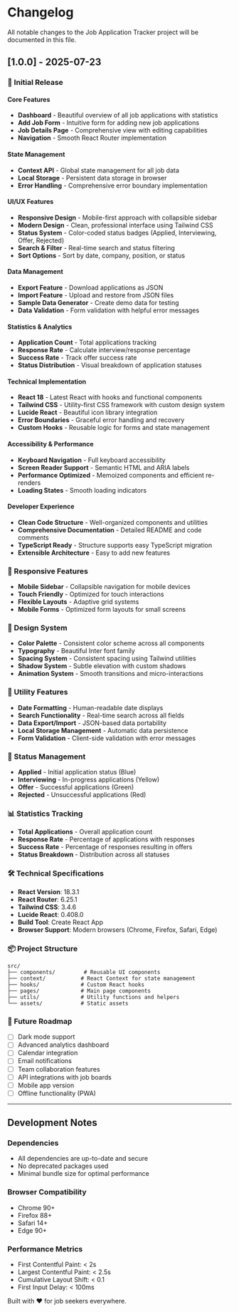 # Changelog

All notable changes to the Job Application Tracker project will be documented in this file.

## [1.0.0] - 2025-07-23

### 🚀 Initial Release

#### Core Features
- **Dashboard** - Beautiful overview of all job applications with statistics
- **Add Job Form** - Intuitive form for adding new job applications
- **Job Details Page** - Comprehensive view with editing capabilities
- **Navigation** - Smooth React Router implementation

#### State Management
- **Context API** - Global state management for all job data
- **Local Storage** - Persistent data storage in browser
- **Error Handling** - Comprehensive error boundary implementation

#### UI/UX Features
- **Responsive Design** - Mobile-first approach with collapsible sidebar
- **Modern Design** - Clean, professional interface using Tailwind CSS
- **Status System** - Color-coded status badges (Applied, Interviewing, Offer, Rejected)
- **Search & Filter** - Real-time search and status filtering
- **Sort Options** - Sort by date, company, position, or status

#### Data Management
- **Export Feature** - Download applications as JSON
- **Import Feature** - Upload and restore from JSON files
- **Sample Data Generator** - Create demo data for testing
- **Data Validation** - Form validation with helpful error messages

#### Statistics & Analytics
- **Application Count** - Total applications tracking
- **Response Rate** - Calculate interview/response percentage
- **Success Rate** - Track offer success rate
- **Status Distribution** - Visual breakdown of application statuses

#### Technical Implementation
- **React 18** - Latest React with hooks and functional components
- **Tailwind CSS** - Utility-first CSS framework with custom design system
- **Lucide React** - Beautiful icon library integration
- **Error Boundaries** - Graceful error handling and recovery
- **Custom Hooks** - Reusable logic for forms and state management

#### Accessibility & Performance
- **Keyboard Navigation** - Full keyboard accessibility
- **Screen Reader Support** - Semantic HTML and ARIA labels
- **Performance Optimized** - Memoized components and efficient re-renders
- **Loading States** - Smooth loading indicators

#### Developer Experience
- **Clean Code Structure** - Well-organized components and utilities
- **Comprehensive Documentation** - Detailed README and code comments
- **TypeScript Ready** - Structure supports easy TypeScript migration
- **Extensible Architecture** - Easy to add new features

### 📱 Responsive Features
- **Mobile Sidebar** - Collapsible navigation for mobile devices
- **Touch Friendly** - Optimized for touch interactions
- **Flexible Layouts** - Adaptive grid systems
- **Mobile Forms** - Optimized form layouts for small screens

### 🎨 Design System
- **Color Palette** - Consistent color scheme across all components
- **Typography** - Beautiful Inter font family
- **Spacing System** - Consistent spacing using Tailwind utilities
- **Shadow System** - Subtle elevation with custom shadows
- **Animation System** - Smooth transitions and micro-interactions

### 🔧 Utility Features
- **Date Formatting** - Human-readable date displays
- **Search Functionality** - Real-time search across all fields
- **Data Export/Import** - JSON-based data portability
- **Local Storage Management** - Automatic data persistence
- **Form Validation** - Client-side validation with error messages

### 🚦 Status Management
- **Applied** - Initial application status (Blue)
- **Interviewing** - In-progress applications (Yellow)  
- **Offer** - Successful applications (Green)
- **Rejected** - Unsuccessful applications (Red)

### 📊 Statistics Tracking
- **Total Applications** - Overall application count
- **Response Rate** - Percentage of applications with responses
- **Success Rate** - Percentage of responses resulting in offers
- **Status Breakdown** - Distribution across all statuses

### 🛠 Technical Specifications
- **React Version**: 18.3.1
- **React Router**: 6.25.1  
- **Tailwind CSS**: 3.4.6
- **Lucide React**: 0.408.0
- **Build Tool**: Create React App
- **Browser Support**: Modern browsers (Chrome, Firefox, Safari, Edge)

### 📦 Project Structure
```
src/
├── components/         # Reusable UI components
├── context/           # React Context for state management
├── hooks/             # Custom React hooks
├── pages/             # Main page components
├── utils/             # Utility functions and helpers
└── assets/            # Static assets
```

### 🎯 Future Roadmap
- [ ] Dark mode support
- [ ] Advanced analytics dashboard
- [ ] Calendar integration
- [ ] Email notifications
- [ ] Team collaboration features
- [ ] API integrations with job boards
- [ ] Mobile app version
- [ ] Offline functionality (PWA)

---

## Development Notes

### Dependencies
- All dependencies are up-to-date and secure
- No deprecated packages used
- Minimal bundle size for optimal performance

### Browser Compatibility
- Chrome 90+
- Firefox 88+
- Safari 14+
- Edge 90+

### Performance Metrics
- First Contentful Paint: < 2s
- Largest Contentful Paint: < 2.5s
- Cumulative Layout Shift: < 0.1
- First Input Delay: < 100ms

Built with ❤️ for job seekers everywhere.
